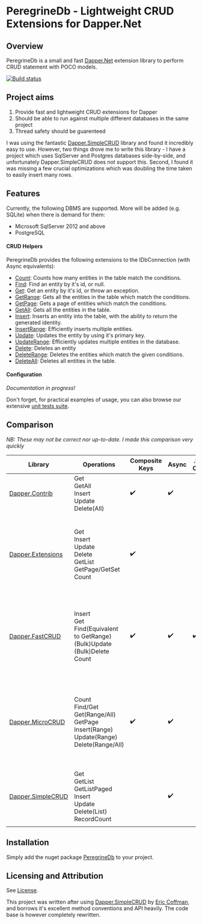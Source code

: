 # PeregrineDb - Lightweight CRUD Extensions for Dapper.Net
## Overview

PeregrineDb is a small and fast [Dapper.Net](https://github.com/StackExchange/dapper-dot-net) extension library to perform CRUD statement with POCO models.

[![Build status](https://ci.appveyor.com/api/projects/status/1jwpeo49kmmlv9jr/branch/master?svg=true)](https://ci.appveyor.com/project/berkeleybross/dapper-microcrud/branch/master)

## Project aims

1. Provide fast and lightweight CRUD extensions for Dapper
2. Should be able to run against multiple different databases in the same project
3. Thread safety should be guarenteed

I was using the fantastic [Dapper.SimpleCRUD](https://github.com/ericdc1/Dapper.SimpleCRUD) library and found it incredibly easy to use. However, two things drove me to write this library - I have a project which uses SqlServer and Postgres databases side-by-side, and unfortunately Dapper.SimpleCRUD does not support this. Second, I found it was missing a few crucial optimizations which was doubling the time taken to easily insert many rows.

## Features
Currently, the following DBMS are supported. More will be added (e.g. SQLite) when there is demand for them:

- Microsoft SqlServer 2012 and above
- PostgreSQL

#### CRUD Helpers
PeregrineDb provides the following extensions to the IDbConnection (with Async equivalents):

- [Count](documentation/Count.md): Counts how many entities in the table match the conditions.
- [Find](documentation/Get.md): Find an entity by it's id, or null.
- [Get](documentation/Get.md): Get an entity by it's id, or throw an exception.
- [GetRange](documentation/Get.md#GetRange): Gets all the entities in the table which match the conditions.
- [GetPage](documentation/Get.md#GetPage): Gets a page of entities which match the conditions.
- [GetAll](documentation/Get.md#GetAll): Gets all the entities in the table.
- [Insert](documentation/Insert.md): Inserts an entity into the table, with the ability to return the generated identity.
- [InsertRange](documentation/Insert.md#InsertRange): Efficiently inserts multiple entities.
- [Update](documentation/Update.md): Updates the entity by using it's primary key.
- [UpdateRange](documentation/Update.md): Efficiently updates multiple entities in the database.
- [Delete](documentation/Delete.md): Deletes an entity
- [DeleteRange](documentation/Delete.md#DeleteRange): Deletes the entities which match the given conditions.
- [DeleteAll](documentation/Delete.md#DeleteRange): Deletes all entities in the table.

#### Configuration
*Documentation in progress!*

Don't forget, for practical examples of usage, you can also browse our extensive [unit tests suite](tests/PeregrineDb.Tests).

## Comparison
*NB: These may not be correct nor up-to-date. I made this comparison very quickly*

| Library | Operations | Composite Keys | Async | .Net Core | Notes |
|---|---|---|---|---|---|
| [Dapper.Contrib](https://github.com/StackExchange/dapper-dot-net/tree/master/Dapper.Contrib) | Get<br>GetAll<br>Insert<br>Update<br>Delete(All)<br>| :heavy_check_mark: | :heavy_check_mark: | | <ul><li>Can use interfaces to track changes</li></ul> |
| [Dapper.Extensions](https://github.com/tmsmith/Dapper-Extensions) | Get<br>Insert<br>Update<br>Delete<br>GetList<br>GetPage/GetSet<br>Count | :heavy_check_mark: | | | <ul><li>Can use simple lambdas and predicates</li><li>Generates GUID keys</li><li>Can be configured without attributes</li></ul> |
| [Dapper.FastCRUD](https://github.com/MoonStorm/Dapper.FastCRUD/tree/master/Dapper.FastCrud.Tests) | Insert<br>Get<br>Find(Equivalent to GetRange)<br>(Bulk)Update<br>(Bulk)Delete<br>Count | :heavy_check_mark: | :heavy_check_mark: | :heavy_check_mark: | <ul><li>Has a nice fluent syntax for complex WHERE operations</li><li>Can be configured without attributes</li></ul> |
| [Dapper.MicroCRUD](https://github.com/berkeleybross/Dapper.MicroCRUD) | Count<br>Find/Get<br>Get(Range/All)<br>GetPage<br>Insert(Range)<br>Update(Range)<br>Delete(Range/All) | :heavy_check_mark: | :heavy_check_mark: | | <ul><li>Can work across multiple DBMS in same project</li><li>Throws exceptions for inconsistencies (E.g. Update not affected anything)</li></ul> |
| [Dapper.SimpleCRUD](https://github.com/ericdc1/Dapper.SimpleCRUD) | Get<br>GetList<br>GetListPaged<br>Insert<br>Update<br>Delete(List)<br>RecordCount | | :heavy_check_mark: | | <ul><li>Can create WHERE clauses from objects</li><li>Generates GUID keys</li></ul> |

## Installation
Simply add the nuget package [PeregrineDb](https://www.nuget.org/packages/PeregrineDb/) to your project.

## Licensing and Attribution
See [License](LICENSE).

This project was written after using [Dapper.SimpleCRUD](https://github.com/ericdc1/Dapper.SimpleCRUD) by [Eric Coffman](https://github.com/ericdc1), and borrows it's excellent method conventions and API heavily. The code base is however completely rewritten.
